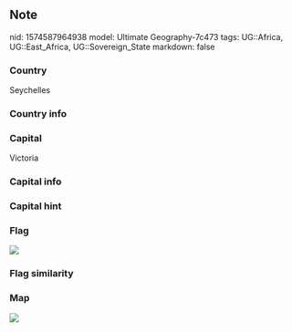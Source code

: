 ## Note
nid: 1574587964938
model: Ultimate Geography-7c473
tags: UG::Africa, UG::East_Africa, UG::Sovereign_State
markdown: false

### Country
Seychelles

### Country info


### Capital
Victoria

### Capital info


### Capital hint


### Flag
<img src="ug-flag-seychelles.svg">

### Flag similarity


### Map
<img src="ug-map-seychelles.png">
